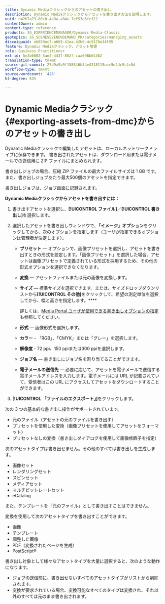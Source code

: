 ```yaml
---
title: Dynamic Mediaクラシックからのアセットの書き出し
description: Dynamic Mediaクラシックからアセットを書き出す方法を説明します。
uuid: d42b7a73-80c0-4a9a-a04e-7ef53e6fcf22
contentOwner: admin
content-type: reference
products: SG_EXPERIENCEMANAGER/Dynamic-Media-Classic
geptopics: SG_SCENESEVENONDEMAND_PK/categories/managing_assets
discoiquuid: eb850ec7-a669-41ea-b2b0-4c9178e34f95
feature: Dynamic Mediaクラシック，アセット管理
role: Business Practitioner
exl-id: 5e3b0002-5ae2-4437-862f-caa098b04362
translation-type: tm+mt
source-git-commit: 27d9a9b9f158846b54e4318119aec9e4dc9c4c0d
workflow-type: tm+mt
source-wordcount: '426'
ht-degree: 63%

---
```


# Dynamic Mediaクラシック{#exporting-assets-from-dmc}からのアセットの書き出し

Dynamic Mediaクラシックで編集したアセットは、ローカルネットワークドライブに保存できます。 書き出されたアセットは、ダウンロード用または電子メールでの送信用に ZIP ファイルにまとめられます。

書き出しジョブの場合、圧縮 ZIP ファイルの最大ファイルサイズは 1 GB です。また、書き出しジョブあたり最大500個のアセットを指定できます。

書き出しジョブは、ジョブ画面に記録されます。

**Dynamic Mediaクラシックからアセットを書き出すには：**

1. 書き出すアセットを選択し、**[!UICONTROL ファイル]**／**[!UICONTROL 書き出し]**&#x200B;を選択します。
1. 選択したアセットを書き出しウィンドウで、**「イメージ」オプション**&#x200B;をクリックしてから、次のオプションを指定します（ユーザが指定できるオプションは管理者が決定します）。

   * **プリセット**  — オプションで、画像プリセットを選択し、アセットを書き出すときの形式を設定します。「画像プリセット」を選択した場合、アセットは画像プリセットで定義されている形式を採用するため、その他の形式オプションを選択できなくなります。

   * **変換**  — アセットファイルまたは元の画像を変換します。

   * **サイズ**  — 標準サイズを選択できます。または、サイズドロップダウンリストから&#x200B;**[!UICONTROL その他]**&#x200B;をクリックして、希望の測定単位を選択してから、幅と高さを指定します。****

      詳しくは、[Media Portal ユーザが使用できる書き出しオプションの指定](specifying-export-options-available-media.md#specifying_export_options_available_to_media_portal_users)も参照してください。

   * **形式**  — 画像形式を選択します。

   * **カラー** - 「RGB」、「CMYK」または「グレー」を選択します。

   * **解像度** - 72 ppi、150 ppiまたは300 ppiを選択します。

   * **ジョブ名**  — 書き出しにジョブ名を割り当てることができます。

   * **電子メールの送信先**  — 必要に応じて、アセットを電子メールで送信する電子メールアドレスを入力します。電子メールには URL が記載されていて、受信者はこの URL にアクセスしてアセットをダウンロードすることができます。

1. **[!UICONTROL 「ファイルのエクスポート」]**&#x200B;をクリックします。

次の 3 つの基本的な書き出し操作がサポートされています。

* 元のファイル（アセットの元のファイルを書き出す）
* プリセットを使用した変換（画像プリセットを使用してアセットをフォーマット）
* プリセットなしの変換（書き出しダイアログを使用して画像修飾子を指定）

次のアセットタイプは書き出せません。その他のすべては書き出しを生成します。

* 画像セット
* レンダリングセット
* スピンセット
* メディアセット
* マルチビットレートセット
* eCatalog

また、テンプレートを「元のファイル」として書き出すことはできません。

変換を使用して次のアセットタイプを書き出すことができます。

* 画像
* テンプレート
* 調整した画像
* PDF（変換されたページを生成）
* PostScript®

書き出し対象として様々なアセットタイプを大量に選択すると、次のような動作になります。

* ジョブの送信前に、書き出せないすべてのアセットタイプがリストから削除されます。
* 変換が要求されている場合、変換可能なすべてのタイプは変換され、それ以外のすべては元のまま書き出されます。
